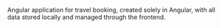 Angular application for travel booking, created solely in Angular, with all data stored locally and managed through the frontend.
